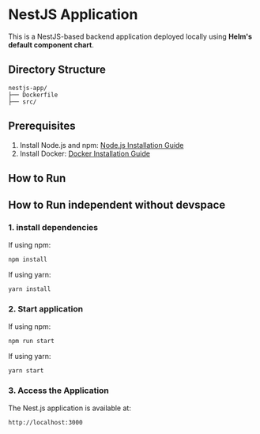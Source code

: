 # NestJS Application

This is a NestJS-based backend application deployed locally using **Helm's default component chart**.

## Directory Structure

```plaintext
nestjs-app/
├── Dockerfile
├── src/
```

## Prerequisites

1. Install Node.js and npm: [Node.js Installation Guide](https://nodejs.org/)
2. Install Docker: [Docker Installation Guide](https://www.docker.com/get-started)

## How to Run

## How to Run independent without devspace

### 1. install dependencies

If using npm:

```bash
npm install
```

If using yarn:

```bash
yarn install
```

### 2. Start application

If using npm:

```bash
npm run start
```

If using yarn:

```bash
yarn start
```

### 3. Access the Application

The Nest.js application is available at:

```plaintext
http://localhost:3000
```
